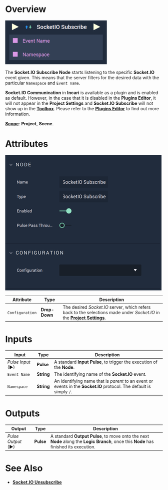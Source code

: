# Overview

![The Socket.IO Subscribe Node.](../../../.gitbook/assets/socketiosubscribe.png)

The **Socket.IO Subscribe Node** starts listening to the specific **Socket.IO** event given. This means that the server filters for the desired data with the particular `Namespace` and `Event name`.

**Socket.IO Communication** in **Incari** is available as a plugin and is enabled as default. However, in the case that it is disabled in the **Plugins Editor**, it will not appear in the **Project Settings** and **Socket.IO Subscribe** will not show up in the [**Toolbox**](../../overview.md). Please refer to the [**Plugins Editor**](../../../modules/plugins/communication/socketiomanager.md) to find out more information.

[**Scope**](../overview.md#scopes): **Project**, **Scene**.

# Attributes

![The Socket.IO Subscribe Node Attributes.](../../../.gitbook/assets/socketiosubscribeattribtues.png)

|Attribute|Type|Description|
|---|---|---|
|`Configuration`|**Drop-Down**|The desired _Socket.IO_ server, which refers back to the selections made under *Socket.IO* in the [**Project Settings**](../../../modules/project-settings/socketio.md).| 

# Inputs

|Input|Type|Description|
|---|---|---|
|*Pulse Input* (►)|**Pulse**|A standard **Input Pulse**, to trigger the execution of the **Node**.|
|`Event Name`|**String**|The identifying name of the **Socket.IO** event.|
|`Namespace`|**String**| An identifying name that is *parent* to an event or events in the **Socket.IO** protocol. The default is simply `/`.|

# Outputs

|Output|Type|Description|
|---|---|---|
|*Pulse Output* (►)|**Pulse**|A standard **Output Pulse**, to move onto the next **Node** along the **Logic Branch**, once this **Node** has finished its execution.|

# See Also

* [**Socket.IO Unsubscribe**](socketiounsubscribe.md)


